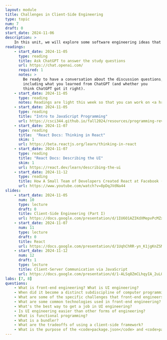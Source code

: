 ```yaml
---
layout: module
title: Challenges in Client-Side Engineering
type: topic
num: 7
draft: 0
start_date: 2024-11-06
description: > 
    In this unit, we will explore some software engineering ideas that are specific to client-side engineering. To do this, we're going to learn some HTML, CSS, JavaScript, and React concepts <em>as a means of learning</em> various client-side software engineering principles
readings:
    - start_date: 2024-11-05
      type: reading
      title: Ask ChatGPT to answer the study questions
      url: https://chat.openai.com/
      required: 1
      notes: >
        Be ready to have a conversation about the discussion questions, 
        including what you learned from ChatGPT (and whether you 
        think ChatGPT got it right).
    - start_date: 2024-11-05
      type: reading
      notes: Readings are light this week so that you can work on <a href="/fall2024/assignments/project01">Project 1</a>!
    - start_date: 2024-11-05
      type: reading
      title: "Intro to JavaScript Programming"
      url: https://csci344.github.io/fall2024/resources/programming-review
    - start_date: 2024-11-07
      type: reading
      title:  "React Docs: Thinking in React"
      skim: 1
      url: https://beta.reactjs.org/learn/thinking-in-react
    - start_date: 2024-11-07
      type: reading
      title: "React Docs: Describing the UI"
      skim: 1
      url: https://react.dev/learn/describing-the-ui
    - start_date: 2024-11-12
      type: reading
      title: How A Small Team of Developers Created React at Facebook (video)
      url: https://www.youtube.com/watch?v=8pDqJVdNa44
slides:
    - start_date: 2024-11-05
      num: 10
      type: lecture
      draft: 0
      title: Client-Side Engineering (Part I)
      url: https://docs.google.com/presentation/d/1IU6O1AZIKdXMepvPcMZxYS2kYmlK469f/edit#slide=id.p1
    - start_date: 2024-11-07
      num: 11
      type: lecture
      draft: 0
      title: React
      url: https://docs.google.com/presentation/d/1UqhChRR-yn_K1jgKnZSMkhbEo02zyih4/edit?usp=sharing&ouid=113376576186080604800&rtpof=true&sd=true
    - start_date: 2024-11-12
      num: 12
      draft: 1
      type: lecture
      title: Client-Server Communication via JavaScript
      url: https://docs.google.com/presentation/d/1-ALSq8ZmCLhqyIA_2uLOouIa3XihtFLMf4F7ChmCOPY/edit?usp=sharing
labs: [7, 8]
questions:
    - What is front-end engineering? What is UI engineering?
    - When did it become a distinct subdiscipline of computer programming?
    - What are some of the specific challenges that front-end engineers must navigate?
    - What are some common technologies used in front-end engineering?
    - What's the best way to get a job in UI engineering?
    - Is UI engineering easier than other forms of engineering?
    - What is functional programming?
    - What is a bundler?
    - What are the tradeoffs of using a client-side framework?
    - What is the purpose of the <code>package.json</code> and <code>package-lock.json</code> files?
---
```



<!-- ## Activities
* [In-Class Exercises](../course-files/lectures/lecture11.zip) (Tuesday, 10/19)
* [Lab 6](../assignments/lab06) 

TODO: Add JS, HTML, CSS, and React Readings
-->
